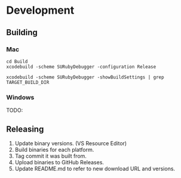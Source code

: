 # Development

## Building

### Mac

    cd Build
    xcodebuild -scheme SURubyDebugger -configuration Release

    xcodebuild -scheme SURubyDebugger -showBuildSettings | grep TARGET_BUILD_DIR

### Windows

TODO:

## Releasing

1. Update binary versions. (VS Resource Editor)
2. Build binaries for each platform.
3. Tag commit it was built from.
4. Upload binaries to GitHub Releases.
5. Update README.md to refer to new download URL and versions.
